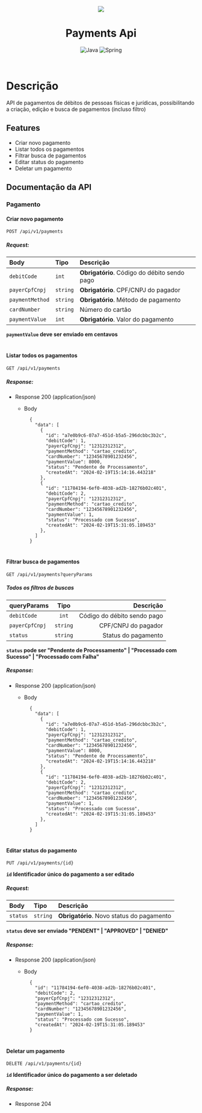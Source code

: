 <p align="center">
  <img  src="https://cdn-icons-png.flaticon.com/512/1803/1803023.png">
</p>
<h1 align="center">
  Payments Api
</h1>
<div align="center">

![Java](https://img.shields.io/badge/java-%23ED8B00.svg?style=for-the-badge&logo=openjdk&logoColor=white)
![Spring](https://img.shields.io/badge/spring-%236DB33F.svg?style=for-the-badge&logo=spring&logoColor=white)

</div>

<br/>

# Descrição

API de pagamentos de débitos de pessoas físicas e jurídicas, possibilitando a criação, edição e busca de pagamentos (incluso filtro)

## Features

- Criar novo pagamento
- Listar todos os pagamentos
- Filtrar busca de pagamentos
- Editar status do pagamento
- Deletar um pagamento

## Documentação da API

### Pagamento

#### Criar novo pagamento

```http
POST /api/v1/payments
```

##### Request:

| Body            | Tipo     | Descrição                                    |
| :-------------- | :------- | :------------------------------------------- |
| `debitCode`     | `int`    | **Obrigatório**. Código do débito sendo pago |
| `payerCpfCnpj`  | `string` | **Obrigatório**. CPF/CNPJ do pagador         |
| `paymentMethod` | `string` | **Obrigatório**. Método de pagamento         |
| `cardNumber`    | `string` | Número do cartão                             |
| `paymentValue`  | `int`    | **Obrigatório**. Valor do pagamento          |

**`paymentValue` deve ser enviado em centavos**

#

#### Listar todos os pagamentos

```http
GET /api/v1/payments
```

##### Response:

- Response 200 (application/json)

  - Body

          {
            "data": [
              {
                "id": "a7e0b9c6-07a7-451d-b5a5-296dcbbc3b2c",
                "debitCode": 1,
                "payerCpfCnpj": "12312312312",
                "paymentMethod": "cartao_credito",
                "cardNumber": "12345678901232456",
                "paymentValue": 8000,
                "status": "Pendente de Processamento",
                "createdAt": "2024-02-19T15:14:16.443218"
              },
              {
                "id": "11784194-6ef0-4038-ad2b-18276b02c401",
                "debitCode": 2,
                "payerCpfCnpj": "12312312312",
                "paymentMethod": "cartao_credito",
                "cardNumber": "12345678901232456",
                "paymentValue": 1,
                "status": "Processado com Sucesso",
                "createdAt": "2024-02-19T15:31:05.189453"
              },
            ]
          }

#

#### Filtrar busca de pagamentos

```http
GET /api/v1/payments?queryParams
```

##### Todos os filtros de buscas

| queryParams    |   Tipo   |                   Descrição |
| :------------- | :------: | --------------------------: |
| `debitCode`    |  `int`   | Código do débito sendo pago |
| `payerCpfCnpj` | `string` |         CPF/CNPJ do pagador |
| `status`       | `string` |         Status do pagamento |

**`status` pode ser "Pendente de Processamento" | "Processado com Sucesso" | "Processado com Falha"**

##### Response:

- Response 200 (application/json)

  - Body

          {
            "data": [
              {
                "id": "a7e0b9c6-07a7-451d-b5a5-296dcbbc3b2c",
                "debitCode": 1,
                "payerCpfCnpj": "12312312312",
                "paymentMethod": "cartao_credito",
                "cardNumber": "12345678901232456",
                "paymentValue": 8000,
                "status": "Pendente de Processamento",
                "createdAt": "2024-02-19T15:14:16.443218"
              },
              {
                "id": "11784194-6ef0-4038-ad2b-18276b02c401",
                "debitCode": 2,
                "payerCpfCnpj": "12312312312",
                "paymentMethod": "cartao_credito",
                "cardNumber": "12345678901232456",
                "paymentValue": 1,
                "status": "Processado com Sucesso",
                "createdAt": "2024-02-19T15:31:05.189453"
              },
            ]
          }

#

#### Editar status do pagamento

```http
PUT /api/v1/payments/{id}
```

**`id` Identificador único do pagamento a ser editado**

##### Request:

| Body     | Tipo     | Descrição                                 |
| :------- | :------- | :---------------------------------------- |
| `status` | `string` | **Obrigatório**. Novo status do pagamento |

**`status` deve ser enviado "PENDENT" | "APPROVED" | "DENIED"**

##### Response:

- Response 200 (application/json)

  - Body

          {
            "id": "11784194-6ef0-4038-ad2b-18276b02c401",
            "debitCode": 2,
            "payerCpfCnpj": "12312312312",
            "paymentMethod": "cartao_credito",
            "cardNumber": "12345678901232456",
            "paymentValue": 1,
            "status": "Processado com Sucesso",
            "createdAt": "2024-02-19T15:31:05.189453"
          }

#

#### Deletar um pagamento

```http
DELETE /api/v1/payments/{id}
```

**`id` Identificador único do pagamento a ser deletado**

##### Response:

- Response 204
